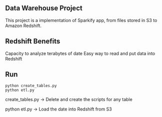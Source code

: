 ## Data Warehouse Project

This project is a implementation of Sparkify app, 
from files stored in S3 to Amazon Redshift.

## Redshift Benefits

Capacity to analyze terabytes of date
Easy way to read and put data into Redshift

## Run

    python create_tables.py
    python etl.py

create_tables.py ->
Delete and create the scripts for any table

python etl.py ->
Load the date into Redshift from S3


